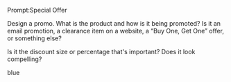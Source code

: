 Prompt:Special Offer

Design a promo. What is the product and how is it being promoted? Is it an email promotion, a clearance item on a website, a “Buy One, Get One” offer, or something else?

Is it the discount size or percentage that's important? Does it look compelling?

blue
